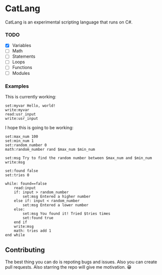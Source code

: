 ﻿# CatLang

CatLang is an experimental scripting language that runs on C#.

### TODO

- [x] Variables
- [ ] Math
- [ ] Statements
- [ ] Loops
- [ ] Functions
- [ ] Modules

### Examples

This is currently working:
```catlang
set:myvar Hello, world!
write:myvar
read:usr_input
write:usr_input
```

I hope this is going to be working:
```catlang
set:max_num 100
set:min_num 1
set:random_number 0
math:random_number rand $max_num $min_num

set:msg Try to find the random number between $max_num and $min_num
write:msg

set:found false
set:tries 0

while: found==false
	read:input
	if: input > random_number
		set:msg Entered a higher number
	else if: input < random_number
		set:msg Entered a lower number
	else:
		set:msg You found it! Tried $tries times
		set:found true
	end if
	write:msg
	math: tries add 1
end while
```

## Contributing

The best thing you can do is repoting bugs and issues. Also you can create pull requests.
Also starring the repo will give me motivation. 😁